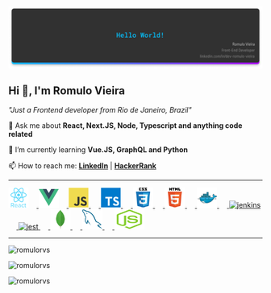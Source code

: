 [![](https://raw.githubusercontent.com/romulorvs/romulorvs/main/backimg.png)](https://raw.githubusercontent.com/romulorvs/romulorvs/main/backimg.png)

## Hi 👋, I'm Romulo Vieira
*"Just a Frontend developer from Rio de Janeiro, Brazil"*

💬 Ask me about **React, Next.JS, Node, Typescript and anything code related**

🌱 I’m currently learning **Vue.JS, GraphQL and Python**

📫 How to reach me: **[LinkedIn](https://www.linkedin.com/in/dev-romulo-vieira/)** | **[HackerRank](https://www.hackerrank.com/romulovieira)**

---

<a href="https://reactjs.org/" target="_blank"> <img src="https://raw.githubusercontent.com/devicons/devicon/master/icons/react/react-original-wordmark.svg" alt="react" width="40" height="40"/></a>&nbsp;&nbsp;&nbsp;&nbsp;<a href="https://vuejs.org/" target="_blank"> <img src="https://raw.githubusercontent.com/devicons/devicon/9f4f5cdb393299a81125eb5127929ea7bfe42889/icons/vuejs/vuejs-original.svg" alt="react" width="40" height="40"/></a>&nbsp;&nbsp;&nbsp;&nbsp;<a href="https://developer.mozilla.org/en-US/docs/Web/JavaScript" target="_blank"> <img src="https://raw.githubusercontent.com/devicons/devicon/master/icons/javascript/javascript-original.svg" alt="javascript" width="40" height="40"/> </a>&nbsp;&nbsp;&nbsp;&nbsp;<a href="https://www.typescriptlang.org/" target="_blank"> <img src="https://raw.githubusercontent.com/devicons/devicon/master/icons/typescript/typescript-original.svg" alt="typescript" width="40" height="40"/> </a>&nbsp;&nbsp;&nbsp;&nbsp;<a href="https://www.w3schools.com/css/" target="_blank"> <img src="https://raw.githubusercontent.com/devicons/devicon/master/icons/css3/css3-original-wordmark.svg" alt="css3" width="40" height="40"/> </a>&nbsp;&nbsp;&nbsp;&nbsp;<a href="https://www.w3.org/html/" target="_blank"> <img src="https://raw.githubusercontent.com/devicons/devicon/master/icons/html5/html5-original-wordmark.svg" alt="html5" width="40" height="40"/> </a>&nbsp;&nbsp;&nbsp;&nbsp;<a href="https://www.docker.com/" target="_blank"> <img src="https://raw.githubusercontent.com/devicons/devicon/master/icons/docker/docker-original.svg" alt="docker" width="40" height="40"/> </a>&nbsp;&nbsp;&nbsp;&nbsp;<a href="https://www.jenkins.io" target="_blank"> <img src="https://www.vectorlogo.zone/logos/jenkins/jenkins-icon.svg" alt="jenkins" width="40" height="40"/> </a>&nbsp;&nbsp;&nbsp;&nbsp;<a href="https://jestjs.io" target="_blank"> <img src="https://www.vectorlogo.zone/logos/jestjsio/jestjsio-icon.svg" alt="jest" width="40" height="40"/> </a>&nbsp;&nbsp;&nbsp;&nbsp;<a href="https://www.mongodb.com/" target="_blank"> <img src="https://raw.githubusercontent.com/devicons/devicon/master/icons/mongodb/mongodb-original.svg" alt="mongodb" width="40" height="40"/> </a>&nbsp;&nbsp;&nbsp;&nbsp;<a href="https://www.mysql.com/" target="_blank"> <img src="https://raw.githubusercontent.com/devicons/devicon/master/icons/mysql/mysql-original.svg" alt="mysql" width="40" height="40"/> </a>&nbsp;&nbsp;&nbsp;&nbsp;<a href="https://nodejs.org" target="_blank"> <img src="https://raw.githubusercontent.com/devicons/devicon/master/icons/nodejs/nodejs-original.svg" alt="nodejs" width="60" height="40"/> </a>

---

<p><img src="https://github-readme-stats.vercel.app/api/top-langs?username=romulorvs&show_icons=true&locale=en&layout=compact&theme=nord&hide_border=true" alt="romulorvs" /></p>
<p><img src="https://github-readme-stats.vercel.app/api?username=romulorvs&show_icons=true&locale=en&theme=nord&hide_border=true" alt="romulorvs" /></p>
<p><img src="https://github-readme-streak-stats.herokuapp.com/?user=romulorvs&&theme=nord&hide_border=true" alt="romulorvs" /></p>
